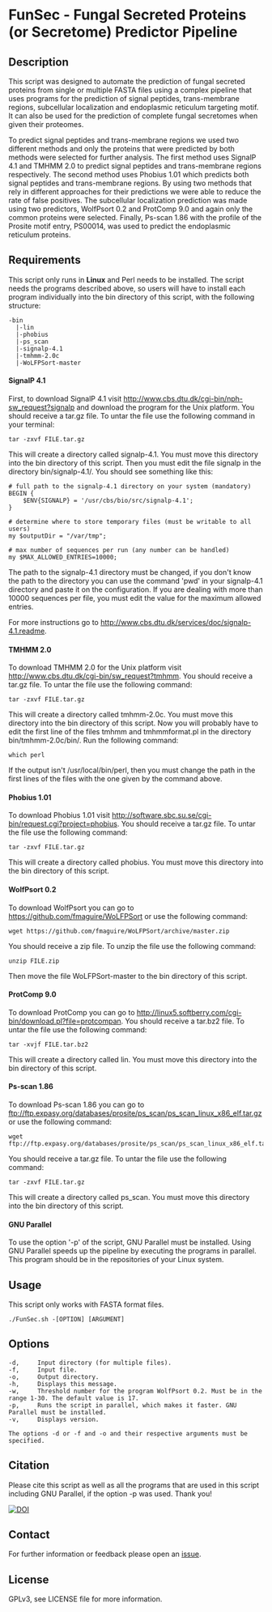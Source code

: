 # FunSec - Fungal Secreted Proteins (or Secretome) Predictor Pipeline #

## Description ##

This script was designed to automate the prediction of fungal secreted proteins from single or multiple FASTA files using a complex pipeline that uses programs for the prediction of signal peptides, trans-membrane regions, subcellular localization and endoplasmic reticulum targeting motif. It can also be used for the prediction of complete fungal secretomes when given their proteomes.

To predict signal peptides and trans-membrane regions we used two different methods and only the proteins that were predicted by both methods were selected for further analysis. The first method uses SignalP 4.1 and TMHMM 2.0 to predict signal peptides and trans-membrane regions respectively. The second method uses Phobius 1.01 which predicts both signal peptides and trans-membrane regions. By using two methods that rely in different approaches for their predictions we were able to reduce the rate of false positives. The subcellular localization prediction was made using two predictors, WolfPsort 0.2 and ProtComp 9.0 and again only the common proteins were selected. Finally, Ps-scan 1.86 with the profile of the Prosite motif entry, PS00014, was used to predict the endoplasmic reticulum proteins.

## Requirements ##

This script only runs in **Linux** and Perl needs to be installed. The script needs the programs described above, so users will have to install each program individually into the bin directory of this script, with the following structure:

```
-bin
  |-lin
  |-phobius
  |-ps_scan
  |-signalp-4.1
  |-tmhmm-2.0c
  |-WoLFPSort-master
```

#### SignalP 4.1 ####

First, to download SignalP 4.1 visit <http://www.cbs.dtu.dk/cgi-bin/nph-sw_request?signalp> and download the program for the Unix platform. You should receive a tar.gz file. To untar the file use the following command in your terminal:

```
tar -zxvf FILE.tar.gz
```

This will create a directory called signalp-4.1. You must move this directory into the bin directory of this script. Then you must edit the file signalp in the directory bin/signalp-4.1/. You should see something like this:

```
# full path to the signalp-4.1 directory on your system (mandatory)
BEGIN {
    $ENV{SIGNALP} = '/usr/cbs/bio/src/signalp-4.1';
}

# determine where to store temporary files (must be writable to all users)
my $outputDir = "/var/tmp";

# max number of sequences per run (any number can be handled)
my $MAX_ALLOWED_ENTRIES=10000;
```

The path to the signalp-4.1 directory must be changed, if you don't know the path to the directory you can use the command 'pwd' in your signalp-4.1 directory and paste it on the configuration. If you are dealing with more than 10000 sequences per file, you must edit the value for the maximum allowed entries.

For more instructions go to <http://www.cbs.dtu.dk/services/doc/signalp-4.1.readme>.

#### TMHMM 2.0 ####

To download TMHMM 2.0 for the Unix platform visit <http://www.cbs.dtu.dk/cgi-bin/sw_request?tmhmm>. You should receive a tar.gz file. To untar the file use the following command:

```
tar -zxvf FILE.tar.gz
```

This will create a directory called tmhmm-2.0c. You must move this directory into the bin directory of this script. Now you will probably have to edit the first line of the files tmhmm and tmhmmformat.pl in the directory bin/tmhmm-2.0c/bin/. Run the following command:

```
which perl
```

If the output isn't /usr/local/bin/perl, then you must change the path in the first lines of the files with the one given by the command above.

#### Phobius 1.01 ####

To download Phobius 1.01 visit <http://software.sbc.su.se/cgi-bin/request.cgi?project=phobius>. You should receive a tar.gz file. To untar the file use the following command:

```
tar -zxvf FILE.tar.gz
```

This will create a directory called phobius. You must move this directory into the bin directory of this script.

#### WolfPsort 0.2 ####

To download WolfPsort you can go to <https://github.com/fmaguire/WoLFPSort> or use the following command:

```
wget https://github.com/fmaguire/WoLFPSort/archive/master.zip
```

You should receive a zip file. To unzip the file use the following command:

```
unzip FILE.zip
```

Then move the file WoLFPSort-master to the bin directory of this script.

#### ProtComp 9.0 ####

To download ProtComp you can go to <http://linux5.softberry.com/cgi-bin/download.pl?file=protcompan>. You should receive a tar.bz2 file. To untar the file use the following command:

```
tar -xvjf FILE.tar.bz2
```

This will create a directory called lin. You must move this directory into the bin directory of this script.

#### Ps-scan 1.86 ####

To download Ps-scan 1.86 you can go to <ftp://ftp.expasy.org/databases/prosite/ps_scan/ps_scan_linux_x86_elf.tar.gz> or use the following command:

```
wget ftp://ftp.expasy.org/databases/prosite/ps_scan/ps_scan_linux_x86_elf.tar.gz
```

You should receive a tar.gz file. To untar the file use the following command:

```
tar -zxvf FILE.tar.gz
```

This will create a directory called ps_scan. You must move this directory into the bin directory of this script.

#### GNU Parallel ####

To use the option '-p' of the script, GNU Parallel must be installed. Using GNU Parallel speeds up the pipeline by executing the programs in parallel. This program should be in the repositories of your Linux system.

## Usage ##

This script only works with FASTA format files.

```
./FunSec.sh -[OPTION] [ARGUMENT]
```

## Options ##

```
-d,		Input directory (for multiple files).
-f,		Input file.
-o,		Output directory.
-h,		Displays this message.
-w,		Threshold number for the program WolfPsort 0.2. Must be in the range 1-30. The default value is 17.
-p,		Runs the script in parallel, which makes it faster. GNU Parallel must be installed.
-v,		Displays version.

The options -d or -f and -o and their respective arguments must be specified. 
```

## Citation ##

Please cite this script as well as all the programs that are used in this script including GNU Parallel, if the option -p was used. Thank you!

[![DOI](https://zenodo.org/badge/78019551.svg)](https://zenodo.org/badge/latestdoi/78019551)

## Contact ##

For further information or feedback please open an [issue](https://github.com/Lonewolfenrir/FunSec/issues).

## License ##

GPLv3, see LICENSE file for more information.
